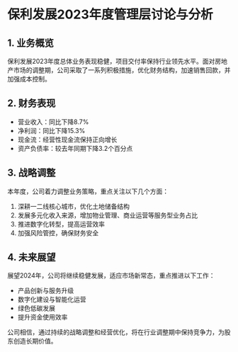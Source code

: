 # 保利发展2023年度管理层讨论与分析

## 1. 业务概览

保利发展2023年度总体业务表现稳健，项目交付率保持行业领先水平。面对房地产市场的调整期，公司采取了一系列积极措施，优化财务结构，加速销售回款，并加强成本控制。

## 2. 财务表现

- 营业收入：同比下降8.7%
- 净利润：同比下降15.3%
- 现金流：经营性现金流保持正向增长
- 资产负债率：较去年同期下降3.2个百分点

## 3. 战略调整

本年度，公司着力调整业务策略，重点关注以下几个方面：

1. 深耕一二线核心城市，优化土地储备结构
2. 发展多元化收入来源，增加物业管理、商业运营等服务型业务占比
3. 推进数字化转型，提高运营效率
4. 加强风险管控，确保财务安全

## 4. 未来展望

展望2024年，公司将继续稳健发展，适应市场新常态，重点推进以下工作：

- 产品创新与服务升级
- 数字化建设与智能化运营
- 绿色低碳发展
- 提升资金使用效率

公司相信，通过持续的战略调整和经营优化，将在行业调整期中保持竞争力，为股东创造长期价值。 